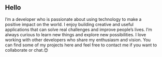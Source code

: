
# <h2> Hello</h2>
I’m a developer who is passionate about using technology to make a positive impact on the world. I enjoy building creative and useful applications that can solve real challenges and improve people’s lives. I’m always curious to learn new things and explore new possibilities. I love working with other developers who share my enthusiasm and vision. You can find some of my projects here and feel free to contact me if you want to collaborate or chat.😊


<!--
### Currently working on 
- [Zerity](https://github.com/Georgefemiwise/Zerity)
- [maildrop](https://github.com/Georgefemiwise/MailDrop)

